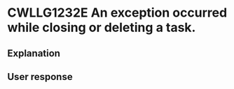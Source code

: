 # CWLLG1232E An exception occurred while closing or deleting a task.

## Explanation

## User response
